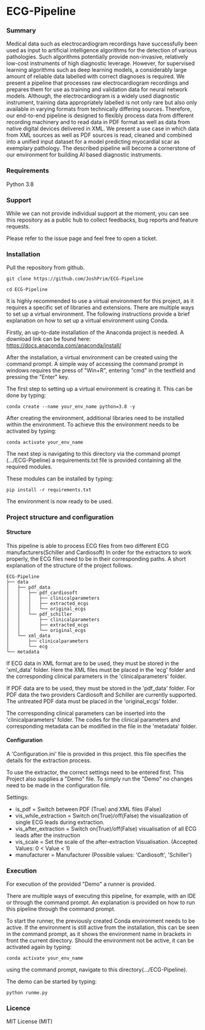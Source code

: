  # ECG-Pipeline

### Summary

Medical data such as electrocardiogram recordings have successfully been used as input to artificial intelligence algorithms for the detection of various pathologies. Such algorithms potentially provide non-invasive, relatively low-cost instruments of high diagnostic leverage. However, for supervised learning algorithms such as deep learning models, a considerably large amount of reliable data labelled with correct diagnoses is required. We present a pipeline that processes raw electrocardiogram recordings and prepares them for use as training and validation data for neural network models. Although, the electrocardiogram is a widely used diagnostic instrument, training data appropriately labelled is not only rare but also only available in varying formats from technically differing sources. Therefore, our end-to-end pipeline is designed to flexibly process data from different recording machinery and to read data in PDF format as well as data from native digital devices delivered in XML. We present a use case in which data from XML sources as well as PDF sources is read, cleaned and combined into a unified input dataset for a model predicting myocardial scar as exemplary pathology. The described pipeline will become a cornerstone of our environment for building AI based diagnostic instruments.


### Requirements

Python 3.8

### Support

While we can not provide individual support at the moment, you can see this repository as a public hub to collect feedbacks, bug reports and feature requests.

Please refer to the issue page and feel free to open a ticket.

### Installation

Pull the repository from github.

```
git clone https://github.com/JoshPrim/ECG-Pipeline

cd ECG-Pipeline
```

It is highly recommended to use a virtual environment for this project, as it requires a specific set of libraries and extensions.
There are multiple ways to set up a virtual environment. The following instructions provide a brief explanation on how to set up a virtual environment using Conda. 

Firstly, an up-to-date installation of the Anaconda project is needed. A download link can be found here: 
https://docs.anaconda.com/anaconda/install/

After the installation, a virtual environment can be created using the command prompt. 
A simple way of accessing the command prompt in windows requires the press of "Win+R", entering "cmd" in the textfield and pressing the "Enter" key.

The first step to setting up a virtual environment is creating it. This can be done by typing:
```
conda create --name your_env_name python=3.8 -y
```


After creating the environment, additional libraries need to be installed within the environment.
To achieve this the environment needs to be activated by typing:
```
conda activate your_env_name
```

The next step is navigating to this directory via the command prompt (.../ECG-Pipeline) 
a requirements.txt file is provided containing all the required modules.

These modules can be installed by typing: 
```
pip install -r requirements.txt
```
The environment is now ready to be used. 

### Project structure and configuration

#### Structure

This pipeline is able to process ECG files from two different ECG manufacturers(Schiller and Cardiosoft) 
In order for the extractors to work properly, the ECG files need to be in their corresponding paths.
A short explanation of the structure of the project follows.

```
ECG-Pipeline
├── data
│   ├── pdf_data
│   │   ├── pdf_cardiosoft
│   │   │   ├── clinicalparameters
│   │   │   ├── extracted_ecgs
│   │   │   └── original_ecgs
│   │   └── pdf_schiller
│   │       ├── clinicalparameters
│   │       ├── extracted_ecgs
│   │       └── original_ecgs
│   └── xml_data
│       ├── clinicalparameters
│       └── ecg
└── metadata

```
If ECG data in XML format are to be used, they must be stored in the 'xml_data' folder. Here the XML files must be placed in the 'ecg' folder and the corresponding clinical parameters in the 'clinicalparameters' folder.

If PDF data are to be used, they must be stored in the 'pdf_data' folder. For PDF data the two providers Cardiosoft and Schiller are currently supported. The untreated PDF data must be placed in the 'original_ecgs' folder.

The corresponding clinical parameters can be inserted into the 'clinicalparameters' folder.
The codes for the clinical parameters and corresponding metadata can be modified in the file in the 'metadata' folder.

#### Configuration

A 'Configuration.ini' file is provided in this project. this file specifies the details for the extraction process. 

To use the extractor, the correct settings need to be entered first. 
This Project also supplies a "Demo" file. To simply run the "Demo" no changes need to be made in the configuration file.

Settings:
* is_pdf = Switch between PDF (True) and XML files (False)
* vis_while_extraction = Switch on(True)/off(False) the visualization of single ECG leads during extraction.
* vis_after_extraction = Switch on(True)/off(False) visualisation of all ECG leads after the instruction
* vis_scale = Set the scale of the after-extraction Visualisation. (Accepted Values: 0 < Value < 1)
* manufacturer = Manufacturer (Possible values: 'Cardiosoft', 'Schiller')



### Execution

For execution of the provided "Demo" a runner is provided. 

There are multiple ways of executing this pipeline, for example, with an IDE or through the command prompt.
An explanation is provided on how to run this pipeline through the command prompt.

To start the runner, the previously created Conda environment needs to be active. 
If the environment is still active from the installation, this can be seen in the command prompt, as it shows the environment name in brackets in front the current directory.
Should the environment not be active, it can be activated again by typing:
```
conda activate your_env_name
```

using the command prompt, navigate to this directory(.../ECG-Pipeline).

The demo can be started by typing:
```
python runme.py
```




### Licence 

MIT License (MIT)

